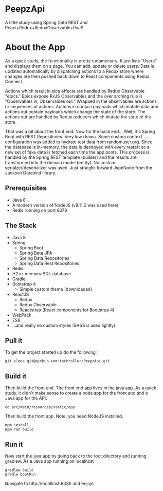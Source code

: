 # PeepzApi
A little study using Spring Data REST and React+Redux+ReduxObservable+RxJS

# About the App
As a quick study, the functionality is pretty rudamentary. It just lists "Users" and displays them on a page. You can add, update or delete users. Data is updated automatically by dispatching actions to a Redux store where changes are then pushed back down to React components using Redux Connect.

Actions which result in side effects are handled by Redux Observable "epics." Epics expose RxJS Observables and the over arching rule is "Observables in, Observables out." Wrapped in the observables are actions or sequences of actions. Actions in contain payloads which mutate data and actions out contain payloads which change the state of the store. The actions out are handled by Redux reducers which mutate the state of the store.

That was a bit about the front end. Now for the back end... Well, it's Spring Boot with REST Repositories. Very low drama. Some custom context configuration was added to hydrate test data from randomuser.org. Since the database is in-memory, the data is destroyed with every restart so a new set of fake data is fetched each time the app boots. This process is handled by the Spring REST template (builder) and the results are transformed into the domain model (entity). No custom serialzer/deserializer was used. Just straight-forward JsonNode from the Jackson Databind library.

## Prerequisites
- Java 8
- A modern version of NodeJS (v8.11.2 was used here)
- Redis running on port 6379

## The Stack
- Java 8
- Spring
  - Spring Boot
  - Spring Data JPA
  - Spring Data Repositories
  - Spring Data Rest Repositories
- Redis
- H2 in-memory SQL database
- Gradle
- Bootstrap 4
  - Simple custom theme (downloaded)
- ReactJS
  - Redux
  - Redux Observable
  - Reactstrap (React components for Bootstrap 4)
 - WebPack
 - ES6
 - ...and really no custom styles (SASS is used lightly)

## Pull it
To get the project started up do the following:
```
git clone git@github.com:techroller/PeepzApi.git
```  
## Build it
Then build the front end. The front end app lives in the java app. As a quick study, it didn't make sense to create a node app for the front end and a Java app for the API.
```
cd src/main/resources/static/app
```

Then build the front app. Note, you need NodeJS installed.
```
npm install
npm run build
```
## Run it
Now start the java app by going back to the root directory and running gradlew. As a Java app running on localhost
```
gradlew build
gradlw bootRun
```

Navigate to http://localhost:8080 and enjoy!
